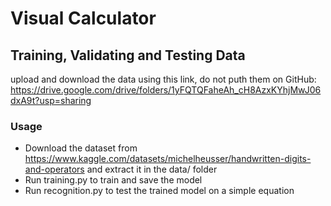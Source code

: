 # Visual Calculator

## Training, Validating and Testing Data
upload and download the data using this link, do not puth them on GitHub:
https://drive.google.com/drive/folders/1yFQTQFaheAh_cH8AzxKYhjMwJ06dxA9t?usp=sharing

### Usage
* Download the dataset from https://www.kaggle.com/datasets/michelheusser/handwritten-digits-and-operators and extract it in the data/ folder
* Run training.py to train and save the model
* Run recognition.py to test the trained model on a simple equation